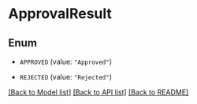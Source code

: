 # ApprovalResult

## Enum


* `APPROVED` (value: `"Approved"`)

* `REJECTED` (value: `"Rejected"`)


[[Back to Model list]](../README.md#documentation-for-models) [[Back to API list]](../README.md#documentation-for-api-endpoints) [[Back to README]](../README.md)


